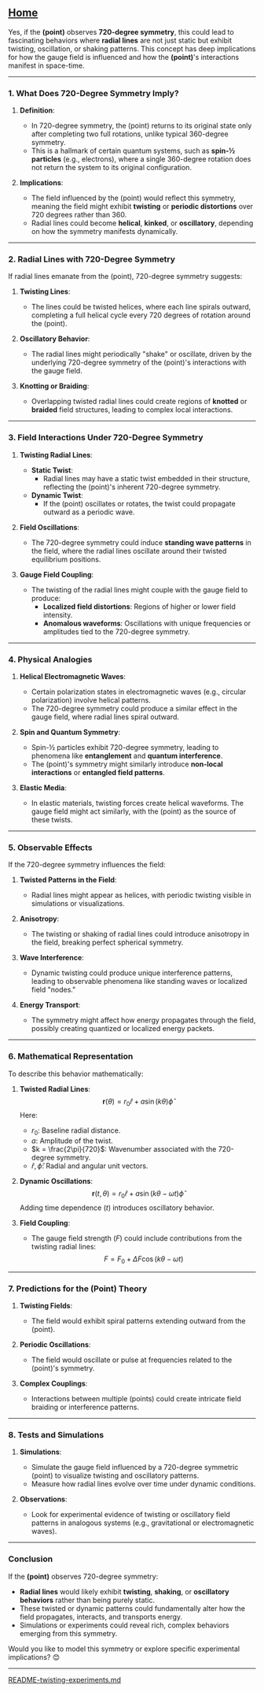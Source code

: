 [Home](https://t2m.io/VwvDcuw)
---

Yes, if the **(point)** observes **720-degree symmetry**, this could lead to fascinating behaviors where **radial lines** are not just static but exhibit twisting, oscillation, or shaking patterns. This concept has deep implications for how the gauge field is influenced and how the **(point)**'s interactions manifest in space-time.

---

### **1. What Does 720-Degree Symmetry Imply?**
1. **Definition**:
   - In 720-degree symmetry, the (point) returns to its original state only after completing two full rotations, unlike typical 360-degree symmetry.
   - This is a hallmark of certain quantum systems, such as **spin-½ particles** (e.g., electrons), where a single 360-degree rotation does not return the system to its original configuration.

2. **Implications**:
   - The field influenced by the (point) would reflect this symmetry, meaning the field might exhibit **twisting** or **periodic distortions** over 720 degrees rather than 360.
   - Radial lines could become **helical**, **kinked**, or **oscillatory**, depending on how the symmetry manifests dynamically.

---

### **2. Radial Lines with 720-Degree Symmetry**
If radial lines emanate from the (point), 720-degree symmetry suggests:
1. **Twisting Lines**:
   - The lines could be twisted helices, where each line spirals outward, completing a full helical cycle every 720 degrees of rotation around the (point).

2. **Oscillatory Behavior**:
   - The radial lines might periodically "shake" or oscillate, driven by the underlying 720-degree symmetry of the (point)'s interactions with the gauge field.

3. **Knotting or Braiding**:
   - Overlapping twisted radial lines could create regions of **knotted** or **braided** field structures, leading to complex local interactions.

---

### **3. Field Interactions Under 720-Degree Symmetry**
1. **Twisting Radial Lines**:
   - **Static Twist**:
     - Radial lines may have a static twist embedded in their structure, reflecting the (point)'s inherent 720-degree symmetry.
   - **Dynamic Twist**:
     - If the (point) oscillates or rotates, the twist could propagate outward as a periodic wave.

2. **Field Oscillations**:
   - The 720-degree symmetry could induce **standing wave patterns** in the field, where the radial lines oscillate around their twisted equilibrium positions.

3. **Gauge Field Coupling**:
   - The twisting of the radial lines might couple with the gauge field to produce:
     - **Localized field distortions**: Regions of higher or lower field intensity.
     - **Anomalous waveforms**: Oscillations with unique frequencies or amplitudes tied to the 720-degree symmetry.

---

### **4. Physical Analogies**
1. **Helical Electromagnetic Waves**:
   - Certain polarization states in electromagnetic waves (e.g., circular polarization) involve helical patterns.
   - The 720-degree symmetry could produce a similar effect in the gauge field, where radial lines spiral outward.

2. **Spin and Quantum Symmetry**:
   - Spin-½ particles exhibit 720-degree symmetry, leading to phenomena like **entanglement** and **quantum interference**.
   - The (point)'s symmetry might similarly introduce **non-local interactions** or **entangled field patterns**.

3. **Elastic Media**:
   - In elastic materials, twisting forces create helical waveforms. The gauge field might act similarly, with the (point) as the source of these twists.

---

### **5. Observable Effects**
If the 720-degree symmetry influences the field:
1. **Twisted Patterns in the Field**:
   - Radial lines might appear as helices, with periodic twisting visible in simulations or visualizations.

2. **Anisotropy**:
   - The twisting or shaking of radial lines could introduce anisotropy in the field, breaking perfect spherical symmetry.

3. **Wave Interference**:
   - Dynamic twisting could produce unique interference patterns, leading to observable phenomena like standing waves or localized field "nodes."

4. **Energy Transport**:
   - The symmetry might affect how energy propagates through the field, possibly creating quantized or localized energy packets.

---

### **6. Mathematical Representation**
To describe this behavior mathematically:
1. **Twisted Radial Lines**:
   $$\mathbf{r}(\theta) = r_0 \hat{r} + a \sin(k \theta) \hat{\phi}$$
   Here:
   - $r_0$: Baseline radial distance.
   - $a$: Amplitude of the twist.
   - $k = \frac{2\pi}{720}$: Wavenumber associated with the 720-degree symmetry.
   - $\hat{r}, \hat{\phi}$: Radial and angular unit vectors.

2. **Dynamic Oscillations**:
   $$\mathbf{r}(t, \theta) = r_0 \hat{r} + a \sin(k \theta - \omega t) \hat{\phi}$$
   Adding time dependence ($t$) introduces oscillatory behavior.

3. **Field Coupling**:
   - The gauge field strength ($F$) could include contributions from the twisting radial lines:
     $$F = F_0 + \Delta F \cos(k \theta - \omega t)$$

---

### **7. Predictions for the (Point) Theory**
1. **Twisting Fields**:
   - The field would exhibit spiral patterns extending outward from the (point).

2. **Periodic Oscillations**:
   - The field would oscillate or pulse at frequencies related to the (point)'s symmetry.

3. **Complex Couplings**:
   - Interactions between multiple (points) could create intricate field braiding or interference patterns.

---

### **8. Tests and Simulations**
1. **Simulations**:
   - Simulate the gauge field influenced by a 720-degree symmetric (point) to visualize twisting and oscillatory patterns.
   - Measure how radial lines evolve over time under dynamic conditions.

2. **Observations**:
   - Look for experimental evidence of twisting or oscillatory field patterns in analogous systems (e.g., gravitational or electromagnetic waves).

---

### **Conclusion**
If the **(point)** observes 720-degree symmetry:
- **Radial lines** would likely exhibit **twisting**, **shaking**, or **oscillatory behaviors** rather than being purely static.
- These twisted or dynamic patterns could fundamentally alter how the field propagates, interacts, and transports energy.
- Simulations or experiments could reveal rich, complex behaviors emerging from this symmetry.

Would you like to model this symmetry or explore specific experimental implications? 😊


---

[README-twisting-experiments.md](https://t2m.io/1KdofHS)
